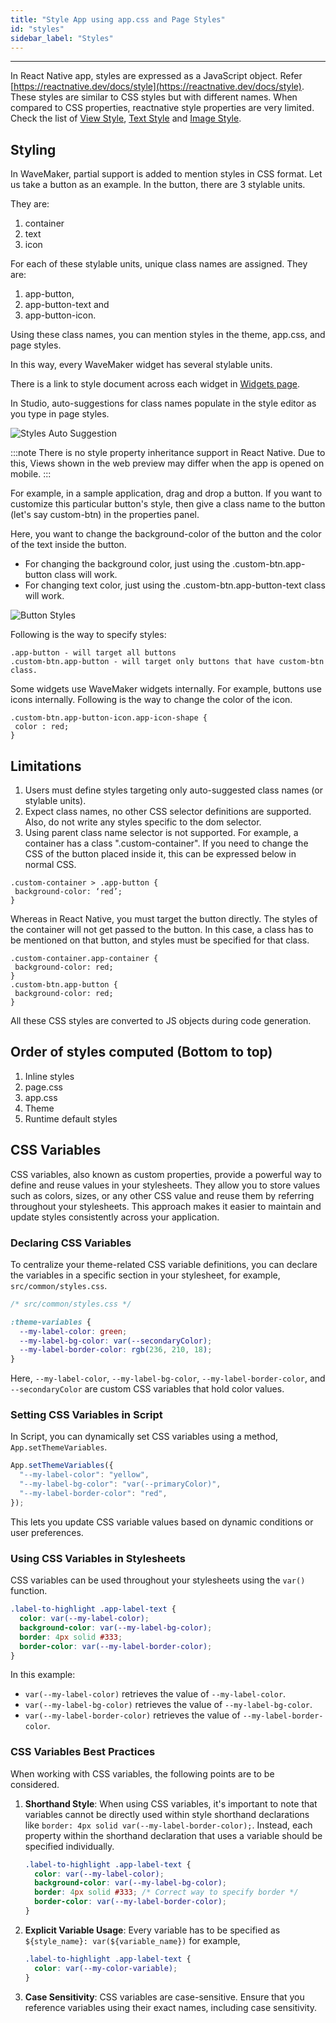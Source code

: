```yaml
---
title: "Style App using app.css and Page Styles"
id: "styles"
sidebar_label: "Styles"
---
```

---

In React Native app, styles are expressed as a JavaScript object. Refer [https://reactnative.dev/docs/style](https://reactnative.dev/docs/style). These styles are similar to CSS styles but with different names. When compared to CSS properties, reactnative style properties are very limited. Check the list of [View Style](http://www.wavemakeronline.com/app-runtime/latest/rn/style-docs/widgets/view/), [Text Style](http://www.wavemakeronline.com/app-runtime/latest/rn/style-docs/widgets/text/) and [Image Style](https://www.wavemakeronline.com/app-runtime/latest/rn/style-docs/widgets/image/).

## Styling

In WaveMaker, partial support is added to mention styles in CSS format. Let us take a button as an example. In the button, there are 3 stylable units. 

They are:
1. container
2. text 
3. icon

For each of these stylable units, unique class names are assigned. 
They are:

1. app-button, 
2. app-button-text and 
3. app-button-icon. 

Using these class names, you can mention styles in the theme, app.css, and page styles. 

In this way, every WaveMaker widget has several stylable units. 

There is a link to style document across each widget in [Widgets page](../features/widgets.html). 

In Studio, auto-suggestions for class names populate in the style editor as you type in page styles.

![Styles Auto Suggestion](/learn/assets/styles_auto_suggestion.png)

:::note
There is no style property inheritance support in React Native. Due to this, Views shown in the web preview may differ when the app is opened on mobile. 
:::

For example, in a sample application, drag and drop a button. If you want to customize this particular button's style, then give a class name to the button (let's say custom-btn) in the properties panel. 

Here, you want to change the background-color of the button and the color of the text inside the button.

- For changing the background color, just using the .custom-btn.app-button class will work.
- For changing text color, just using the .custom-btn.app-button-text class will work.

![Button Styles](/learn/assets/button-styles.png)

Following is the way to specify styles:

```
.app-button - will target all buttons
.custom-btn.app-button - will target only buttons that have custom-btn class.
```

Some widgets use WaveMaker widgets internally. For example, buttons use icons internally. Following is the way to change the color of the icon.

```
.custom-btn.app-button-icon.app-icon-shape {
 color : red;
}
```

## Limitations

1. Users must define styles targeting only auto-suggested class names (or stylable units). 
2. Expect class names, no other CSS selector definitions are supported. Also, do not write any styles specific to the dom selector.
3. Using parent class name selector is not supported. For example, a container has a class ".custom-container". If you need to change the CSS of the button placed inside it, this can be expressed below in normal CSS.

```
.custom-container > .app-button {
 background-color: ‘red’;
}
```
Whereas in React Native, you must target the button directly. The styles of the container will not get passed to the button. In this case, a class has to be mentioned on that button, and styles must be specified for that class.

```
.custom-container.app-container {
 background-color: red;
}
.custom-btn.app-button {
 background-color: red;
}
```

All these CSS styles are converted to JS objects during code generation.

## Order of styles computed (Bottom to top)

1. Inline styles
2. page.css
3. app.css
4. Theme
5. Runtime default styles

## CSS Variables

CSS variables, also known as custom properties, provide a powerful way to define and reuse values in your stylesheets. They allow you to store values such as colors, sizes, or any other CSS value and reuse them by referring throughout your stylesheets. This approach makes it easier to maintain and update styles consistently across your application.

### Declaring CSS Variables

To centralize your theme-related CSS variable definitions, you can declare the variables in a specific section in your stylesheet, for example, `src/common/styles.css`.

```css
/* src/common/styles.css */

:theme-variables {
  --my-label-color: green;
  --my-label-bg-color: var(--secondaryColor);
  --my-label-border-color: rgb(236, 210, 18);
}
```

Here, `--my-label-color`, `--my-label-bg-color`, `--my-label-border-color`, and `--secondaryColor` are custom CSS variables that hold color values.

### Setting CSS Variables in Script

In Script, you can dynamically set CSS variables using a method, `App.setThemeVariables`.

```javascript
App.setThemeVariables({
  "--my-label-color": "yellow",
  "--my-label-bg-color": "var(--primaryColor)",
  "--my-label-border-color": "red",
});
```

This lets you update CSS variable values based on dynamic conditions or user preferences.

### Using CSS Variables in Stylesheets

CSS variables can be used throughout your stylesheets using the `var()` function.

```css
.label-to-highlight .app-label-text {
  color: var(--my-label-color);
  background-color: var(--my-label-bg-color);
  border: 4px solid #333;
  border-color: var(--my-label-border-color);
}
```

In this example:

- `var(--my-label-color)` retrieves the value of `--my-label-color`.
- `var(--my-label-bg-color)` retrieves the value of `--my-label-bg-color`.
- `var(--my-label-border-color)` retrieves the value of `--my-label-border-color`.

### CSS Variables Best Practices

When working with CSS variables, the following points are to be considered.

1. **Shorthand Style**: When using CSS variables, it's important to note that variables cannot be directly used within style shorthand declarations like `border: 4px solid var(--my-label-border-color);`. Instead, each property within the shorthand declaration that uses a variable should be specified individually.

   ```css
   .label-to-highlight .app-label-text {
     color: var(--my-label-color);
     background-color: var(--my-label-bg-color);
     border: 4px solid #333; /* Correct way to specify border */
     border-color: var(--my-label-border-color);
   }
   ```

2. **Explicit Variable Usage**: Every variable has to be specified as `${style_name}: var(${variable_name})` for example,

   ```css
   .label-to-highlight .app-label-text {
     color: var(--my-color-variable);
   }
   ```

3. **Case Sensitivity**: CSS variables are case-sensitive. Ensure that you reference variables using their exact names, including case sensitivity.
